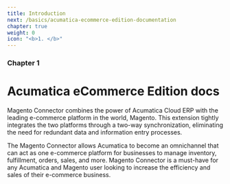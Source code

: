 ```yaml
---
title: Introduction
next: /basics/acumatica-ecommerce-edition-documentation
chapter: true
weight: 0
icon: "<b>1. </b>"
---
```


### Chapter 1

# Acumatica eCommerce Edition docs

Magento Connector combines the power of Acumatica Cloud ERP with the leading e-commerce platform in the world, Magento. This extension tightly integrates the two platforms through a two-way synchronization, eliminating the need for redundant data and information entry processes.

The Magento Connector allows Acumatica to become an omnichannel that can act as one e-commerce platform for businesses to manage inventory, fulfillment, orders, sales, and more. Magento Connector is a must-have for any Acumatica and Magento user looking to increase the efficiency and sales of their e-commerce business.

